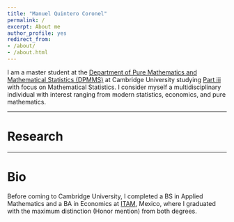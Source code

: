 ```yaml
---
title: "Manuel Quintero Coronel"
permalink: /
excerpt: About me
author_profile: yes
redirect_from:
- /about/
- /about.html
---
```


I am a master student at the [Department of Pure Mathematics and Mathematical Statistics (DPMMS)](https://www.dpmms.cam.ac.uk/) at Cambridge University studying [Part iii](https://en.wikipedia.org/wiki/Part_III_of_the_Mathematical_Tripos) with focus on Mathematical Statistics. 
I consider myself a multidisciplinary individual with interest ranging from modern statistics, economics, and pure mathematics.

------

Research
======




------

Bio
======

Before coming to Cambridge University, I completed a BS in Applied Mathematics and a BA in Economics at [ITAM](https://www.itam.mx/), Mexico, where I graduated with the maximum distinction (Honor mention) from both degrees. 


